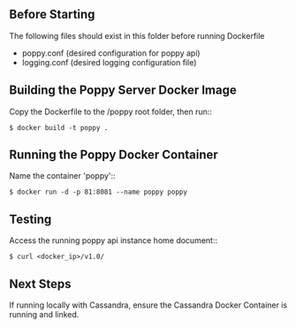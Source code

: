 Before Starting
---------------

The following files should exist in this folder before running Dockerfile
* poppy.conf (desired configuration for poppy api)
* logging.conf (desired logging configuration file)



Building the Poppy Server Docker Image
--------------------------------------

Copy the Dockerfile to the /poppy root folder, then run::

    $ docker build -t poppy .


Running the Poppy Docker Container
--------------------------------------

Name the container 'poppy'::

    $ docker run -d -p 81:8081 --name poppy poppy


Testing
--------

Access the running poppy api instance home document::

    $ curl <docker_ip>/v1.0/


Next Steps
----------

If running locally with Cassandra, ensure the Cassandra Docker Container is running and linked.
